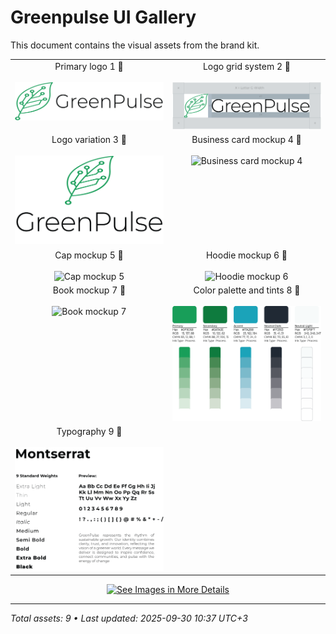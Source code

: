 # Greenpulse UI Gallery
This document contains the visual assets from the brand kit.

<table>
  <tr>
    <td width="50%" valign="top" align="center">
      Primary logo 1 🔽<br><br>
      <img src="image-files/logo/Primary-logo-1.png" alt="Primary logo 1" width="100%">
    </td>
    <td width="50%" valign="top" align="center">
      Logo grid system 2 🔽<br><br>
      <img src="image-files/logo/Logo-grid-system-2.png" alt="Logo grid system 2" width="100%">
    </td>
  </tr>
  <tr>
    <td width="50%" valign="top" align="center">
      Logo variation 3 🔽<br><br>
      <img src="image-files/logo/logo-variation-3.png" alt="Logo variation 3" width="100%">
    </td>
    <td width="50%" valign="top" align="center">
      Business card mockup 4 🔽<br><br>
      <img src="image-files/mockups/business-card-mockup-4.png" alt="Business card mockup 4" width="100%">
    </td>
  </tr>
  <tr>
    <td width="50%" valign="top" align="center">
      Cap mockup 5 🔽<br><br>
      <img src="image-files/mockups/cap-mockup-5.png" alt="Cap mockup 5" width="100%">
    </td>
    <td width="50%" valign="top" align="center">
      Hoodie mockup 6 🔽<br><br>
      <img src="image-files/mockups/hoodie-mockup-6.png" alt="Hoodie mockup 6" width="100%">
    </td>
  </tr>
  <tr>
    <td width="50%" valign="top" align="center">
      Book mockup 7 🔽<br><br>
      <img src="image-files/mockups/book-mockup-7.png" alt="Book mockup 7" width="100%">
    </td>
    <td width="50%" valign="top" align="center">
      Color palette and tints 8 🔽<br><br>
      <img src="image-files/color-pallete-and-typography/Color-pallete-and-tints-8.png" alt="Color palette and tints 8" width="100%">
    </td>
  </tr>
  <tr>
    <td width="50%" valign="top" align="center">
      Typography 9 🔽<br><br>
      <img src="image-files/color-pallete-and-typography/Typography-9.png" alt="Typography 9" width="100%">
    </td>
    <td width="50%"></td>
  </tr>
</table>

<p align="center">
  <a href="image-files/">
    <img src="https://img.shields.io/badge/See%20Images%20in%20More%20Details-2b90d9" alt="See Images in More Details" width="240" height="50">
  </a>
</p>

---
*Total assets: 9 • Last updated: 2025-09-30 10:37 UTC+3*
